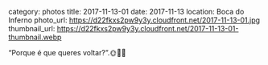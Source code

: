 category: photos 
title: 2017-11-13-01
date: 2017-11-13
location: Boca do Inferno
photo_url: https://d22fkxs2pw9y3y.cloudfront.net/2017-11-13-01.jpg
thumbnail_url: https://d22fkxs2pw9y3y.cloudfront.net/2017-11-13-01-thumbnail.webp

“Porque é que queres voltar?”.🌞🌼🌊              